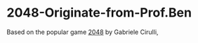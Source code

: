 # 2048-Originate-from-Prof.Ben


Based on the popular game [2048](https://github.com/gabrielecirulli/2048) by Gabriele Cirulli,


